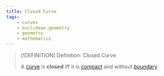 ```yaml
---
title: Closed Curve
tags:
    - curves
    - euclidean-geometry
    - geometry
    - mathematics
---
```


>[!DEFINITION] Definition: Closed Curve
>
>A [curve](./index.md) is **closed** iff it is [compact](../../../Analysis/Real%20Analysis/The%20Topology%20of%20Euclidean%20Space.md) and without [boundary](../../../Topology/Interior,%20Boundary,%20Exterior/Boundary.md).
>
